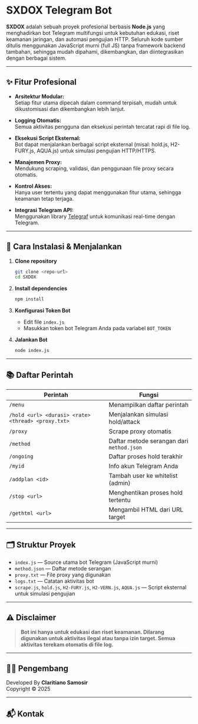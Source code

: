 # SXDOX Telegram Bot

**SXDOX** adalah sebuah proyek profesional berbasis **Node.js** yang menghadirkan bot Telegram multifungsi untuk kebutuhan edukasi, riset keamanan jaringan, dan automasi pengujian HTTP. Seluruh kode sumber ditulis menggunakan JavaScript murni (full JS) tanpa framework backend tambahan, sehingga mudah dipahami, dikembangkan, dan diintegrasikan dengan berbagai sistem.

---

## ✨ Fitur Profesional

- **Arsitektur Modular:**  
  Setiap fitur utama dipecah dalam command terpisah, mudah untuk dikustomisasi dan dikembangkan lebih lanjut.

- **Logging Otomatis:**  
  Semua aktivitas pengguna dan eksekusi perintah tercatat rapi di file log.

- **Eksekusi Script Eksternal:**  
  Bot dapat menjalankan berbagai script eksternal (misal: hold.js, H2-FURY.js, AQUA.js) untuk simulasi pengujian HTTP/HTTPS.

- **Manajemen Proxy:**  
  Mendukung scraping, validasi, dan penggunaan file proxy secara otomatis.

- **Kontrol Akses:**  
  Hanya user tertentu yang dapat menggunakan fitur utama, sehingga keamanan tetap terjaga.

- **Integrasi Telegram API:**  
  Menggunakan library [Telegraf](https://telegraf.js.org/) untuk komunikasi real-time dengan Telegram.

---

## 🚀 Cara Instalasi & Menjalankan

1. **Clone repository**
   ```bash
   git clone <repo-url>
   cd SXDOX
   ```

2. **Install dependencies**
   ```bash
   npm install
   ```

3. **Konfigurasi Token Bot**
   - Edit file `index.js`
   - Masukkan token bot Telegram Anda pada variabel `BOT_TOKEN`

4. **Jalankan Bot**
   ```bash
   node index.js
   ```

---

## 📚 Daftar Perintah

| Perintah | Fungsi |
|----------|--------|
| `/menu` | Menampilkan daftar perintah |
| `/hold <url> <durasi> <rate> <thread> <proxy.txt>` | Menjalankan simulasi hold/attack |
| `/proxy` | Scrape proxy otomatis |
| `/method` | Daftar metode serangan dari `method.json` |
| `/ongoing` | Daftar proses hold terakhir |
| `/myid` | Info akun Telegram Anda |
| `/addplan <id>` | Tambah user ke whitelist (admin) |
| `/stop <url>` | Menghentikan proses hold tertentu |
| `/gethtml <url>` | Mengambil HTML dari URL target |

---

## 🗂️ Struktur Proyek

- `index.js` — Source utama bot Telegram (JavaScript murni)
- `method.json` — Daftar metode serangan
- `proxy.txt` — File proxy yang digunakan
- `logs.txt` — Catatan aktivitas bot
- `scrape.js`, `hold.js`, `H2-FURY.js`, `H2-VERN.js`, `AQUA.js` — Script eksternal untuk simulasi pengujian

---

## ⚠️ Disclaimer

> **Bot ini hanya untuk edukasi dan riset keamanan. Dilarang digunakan untuk aktivitas ilegal atau tanpa izin target. Semua aktivitas terekam otomatis di file log.**

---

## 👨‍💻 Pengembang

Developed By
**Claritiano Samosir**  
Copyright © 2025

---

## 📬 Kontak
